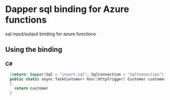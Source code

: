 # Dapper sql binding for Azure functions
sql input/output binding for azure functions

## Using the binding

### C#
```csharp [FunctionName("InsertCustomerSample")]
  [return: Dapper(Sql = "insert.sql", SqlConnection = "SqlConnection")]
  public static async TaskCustomer> Run([HttpTrigger] Customer customer, ILogger log)
  {
    return customer
  }
  ```
